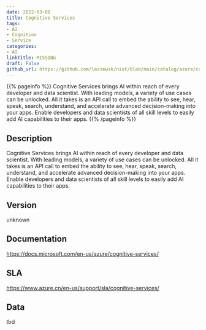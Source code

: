 ```yaml
---
date: 2022-03-08
title: Cognitive Services
tags: 
- AI
- Cognition
- Service
categories: 
- AI
linkTitle: MISSING
draft: False         
github_url: https://github.com/laszewsk/nist/blob/main/catalog/azure/cognitive_services.yaml
---
```


{{% pageinfo %}}
Cognitive Services brings AI within reach of every developer and data scientist.  With leading models, a variety of use cases can be unlocked. All it takes is an API call to embed the ability to see, hear, speak, search, understand, and accelerate advanced decision-making into your apps.  Enable developers and data scientists of all skill levels to easily add AI capabilities to their apps.
{{% /pageinfo %}}

## Description

Cognitive Services brings AI within reach of every developer and data scientist.  With leading models, a variety of use cases can be unlocked. All it takes is an API call to embed the ability to see, hear, speak, search, understand, and accelerate advanced decision-making into your apps.  Enable developers and data scientists of all skill levels to easily add AI capabilities to their apps.

## Version

unknown

## Documentation

https://docs.microsoft.com/en-us/azure/cognitive-services/

## SLA

https://www.azure.cn/en-us/support/sla/cognitive-services/

## Data

tbd
